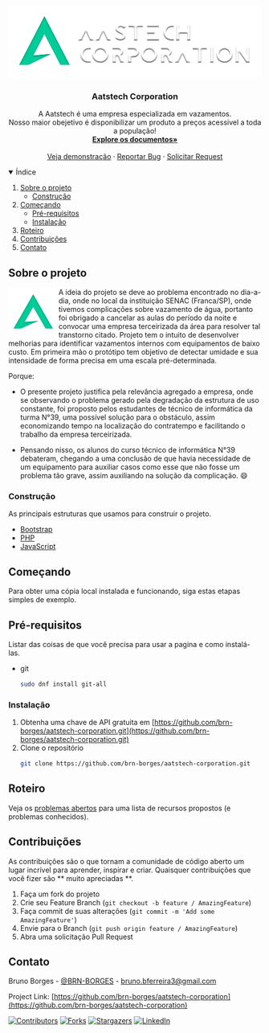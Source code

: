 <br />
<p align="center">
  <a href="https://github.combrn-borges/aatstech-corporation">
    <img src="images/logo-a.png" alt="Logo" >
  </a>

  <h3 align="center">Aatstech Corporation</h3>

  <p align="center">
    A Aatstech é uma empresa especializada em vazamentos. <br>
    Nosso maior obejetivo é disponibilizar um produto a preços acessivel a toda a população!
    <br />
    <a href="https://github.com/brn-borges/aatstech-corporation"><strong>Explore os documentos»</strong></a>
    <br />
    <br />
    <a href="https://brn-borges.github.io/aatstech-corporation/">Veja demonstração</a>
    ·
    <a href="https://github.com/brn-borges/aatstech-corporatio/issues">Reportar Bug</a>
    ·
    <a href="https://github.com/brn-borges/aatstech-corporatio/issues">Solicitar Request </a>
  </p>
</p>



<!-- TABLE OF CONTENTS -->
<details open="open">
  <summary>Índice</summary>
  <ol>
    <li>
      <a href="#sobre-o-projeto">Sobre o projeto</a>
      <ul>
        <li><a href="#construção">Construção</a></li>
      </ul>
    </li>
    <li>
      <a href="#começando">Começando</a>
      <ul>
        <li><a href="#pre-requisitos">Pré-requisitos</a></li>
        <li><a href="#instalação">Instalação</a></li>
      </ul>
    </li>
    <li><a href="#roteiro">Roteiro</a></li>
    <li><a href="#contribuições">Contribuições</a></li>
    <li><a href="#contato">Contato</a></li>
  </ol>
</details>

## Sobre o projeto

<p align="center">
  <a href="https://github.combrn-borges/aatstech-corporation">
    <img align = "left" width = "100" height = "100" src = "images/logo-b.png">
  </a>

A ideia do projeto se deve ao problema encontrado no dia-a-dia, onde no local da instituição SENAC (Franca/SP), onde tivemos complicações sobre vazamento de água, portanto foi obrigado a cancelar as aulas do período da noite e convocar uma empresa terceirizada da área para resolver tal transtorno citado.
Projeto tem o intuito de desenvolver melhorias para identificar vazamentos internos com equipamentos de baixo custo. Em primeira mão o protótipo tem objetivo de detectar umidade e sua intensidade de forma precisa em uma escala pré-determinada.

Porque:
  
* O presente projeto justifica pela relevância agregado a empresa, onde se observando o problema gerado pela degradação da estrutura de uso constante, foi proposto pelos estudantes de técnico de informática da turma N°39, uma possível solução para o obstáculo, assim economizando tempo na localização do contratempo e facilitando o trabalho da empresa terceirizada.

* Pensando nisso, os alunos do curso técnico de informática N°39 debateram, chegando a uma conclusão de que havia necessidade de um equipamento para auxiliar casos como esse que não fosse um problema tão grave, assim auxiliando na solução da complicação. :smile:

### Construção

As principais estruturas que usamos para construir o projeto. 

* [Bootstrap](https://getbootstrap.com)
* [PHP](https://www.php.net/)
* [JavaScript](https://www.javascript.com/)



<!-- GETTING STARTED -->
## Começando

Para obter uma cópia local instalada e funcionando, siga estas etapas simples de exemplo.

## Pré-requisitos

Listar das coisas de que você precisa para usar a pagina e como instalá-las.

* git 
  ```sh
  sudo dnf install git-all
  ```

### Instalação

1. Obtenha uma chave de API gratuita em [https://github.com/brn-borges/aatstech-corporation.git](https://github.com/brn-borges/aatstech-corporation.git)
2. Clone o repositório
   ```sh
   git clone https://github.com/brn-borges/aatstech-corporation.git
   ```

## Roteiro

Veja os [problemas abertos](https://github.com/brn-borges/aatstech-corporation/issues) para uma lista de recursos propostos (e problemas conhecidos).

## Contribuições

As contribuições são o que tornam a comunidade de código aberto um lugar incrível para aprender, inspirar e criar. Quaisquer contribuições que você fizer são ** muito apreciadas **.

1. Faça um fork do projeto
2. Crie seu Feature Branch (`git checkout -b feature / AmazingFeature`)
3. Faça commit de suas alterações (`git commit -m 'Add some AmazingFeature'`)
4. Envie para o Branch (`git push origin feature / AmazingFeature`)
5. Abra uma solicitação Pull Request


## Contato

Bruno Borges - [@BRN-BORGES](https://linkedin.com/in/brn-borges) - bruno.bferreira3@gmail.com

Project Link: [https://github.com/brn-borges/aatstech-corporation](https://github.com/brn-borges/aatstech-corporation)

[![Contributors][contributors-shield]][contributors-url]
[![Forks][forks-shield]][forks-url]
[![Stargazers][stars-shield]][stars-url]
[![LinkedIn][linkedin-shield]][linkedin-url]

[contributors-shield]: https://img.shields.io/github/contributors/brn-borges/aatstech-corporation?style=for-the-badge
[contributors-url]: https://github.com/brn-borges/aatstech-corporation/graphs/contributors
[forks-shield]: https://img.shields.io/github/forks/brn-borges/aatstech-corporation?style=for-the-badge
[forks-url]: https://github.com/brn-borges/aatstech-corporation/network/members
[stars-shield]: https://img.shields.io/github/stars/brn-borges/aatstech-corporation?style=for-the-badge
[stars-url]: https://github.com/brn-borges/aatstech-corporation/stargazers
[linkedin-shield]: https://img.shields.io/badge/-LinkedIn-black.svg?style=for-the-badge&logo=linkedin&colorB=555
[linkedin-url]: https://linkedin.com/in/brn-borges
